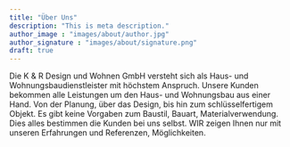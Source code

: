 ```yaml
---
title: "Über Uns"
description: "This is meta description."
author_image : "images/about/author.jpg"
author_signature : "images/about/signature.png"
draft: true
---
```


Die K & R Design und Wohnen GmbH versteht sich als Haus- und Wohnungsbaudienstleister mit höchstem Anspruch. Unsere Kunden
bekommen alle Leistungen um den Haus- und Wohnungsbau aus einer Hand. Von der Planung, über das Design, bis hin
zum schlüsselfertigem Objekt. Es gibt keine Vorgaben zum Baustil, Bauart, Materialverwendung. Dies alles bestimmen die
Kunden bei uns selbst. WIR zeigen Ihnen nur mit unseren Erfahrungen und Referenzen, Möglichkeiten.
